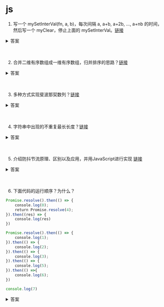 # js

1. 写一个 mySetInterVal(fn, a, b)，每次间隔 a, a+b, a+2b, ..., a+nb 的时间，然后写一个 myClear，停止上面的 mySetInterVal。[链接](https://github.com/lgwebdream/FE-Interview/issues/7)

<details>
<summary>答案</summary>

实现一

```js
function mySetInterVal (fn, a, b) {
    this.a = a;
    this.b = b;
    this.count = 0;
    this.timer = null;

    this.start = () => {
        this.timer = setTimeout(() => {
            console.log('运行')
            fn();
            this.count++;
            this.start();
        }, this.a + this.count * this.b)
    };

    this.clear = () => {
        clearTimeout(this.timer);
        this.count = 0;
        console.log('结束')
    }
}

let t = new mySetInterVal(() => {}, 1000, 1000);
t.start();

setTimeout(() => {
    t.clear();
}, 20000);
```

实现二

```js
function mySetInterVal (fn, a, b) {
    let timer = null;

    const loop = (time) => {
        timer = setTimeout(() => {
            console.log('运行')
            fn()
            loop(time + b);
        }, time);
    }
    loop(a);

    return () => {
        clearTimeout(timer);
        console.log('结束')
    }
}

let clear = mySetInterVal(() => {}, 1000, 1000);

setTimeout(() => {
    clear();
}, 20000);
```
</details>
<br><br>


2. 合并二维有序数组成一维有序数组，归并排序的思路？[链接](https://github.com/lgwebdream/FE-Interview/issues/8)

<details>
<summary>答案</summary>

这个题目其实提出了两个问题，一个是数组的展平，一个是归并排序的实现。

解法一，利用 Generator 函数返回 Iterator 的特性，递归调用自己，然后使用扩展运算符将 Iterator 展开变成数组，归并排序直接使用标准实现就可以了。

```js
function mergeSort (arr) {
    const len = arr.length;

    if (len < 2) {
        return arr;
    }

    const middle = Math.floor(len / 2),
        left = arr.slice(0, middle),
        right = arr.slice(middle);

    return merge(mergeSort(left), mergeSort(right));
}

function merge (left, right) {
    const result = [];

    while (left.length && right.length) {
        if (left[0] <= right[0]) {
            result.push(left.shift());
        } else {
            result.push(right.shift());
        }
    }

    while (left.length) {
        result.push(left.shift());
    }

    while (right.length) {
        result.push(right.shift());
    }

    return result;
}

function* flat (arr) {
    if (Array.isArray(arr)) {
        for (let i = 0; i < arr.length; i++) {
            yield* flat(arr[i]);
        }
    } else {
        yield arr;
    }
}

function mergeSortFlatten () {
    return mergeSort([...flat([...arguments])]);
}

let arr1 = [[1,2,3],[4,5,6],[7,8,9],[1,2,3],[4,5,6]];
let arr2 = [[1,4,6],[7,8,10],[2,6,9],[3,7,13],[1,5,12]];

mergeSortFlatten (arr1, arr2);
// [1, 1, 1, 1, 2, 2, 2, 3, 3, 3, 4, 4, 4, 5, 5, 5, 6, 6, 6, 6, 7, 7, 7, 8, 8, 9, 9, 10, 12, 13]
```

解法二，直接使用现成的方法，但是这样没有实现归并排序。

```js
function mergeSortFlatten (...arr) {
    return arr.flat(Infinity).sort((a, b) => a - b )
}

let arr1 = [[1,2,3],[4,5,6],[7,8,9],[1,2,3],[4,5,6]];
let arr2 = [[1,4,6],[7,8,10],[2,6,9],[3,7,13],[1,5,12]];

mergeSortFlatten (arr1, arr2);
// [1, 1, 1, 1, 2, 2, 2, 3, 3, 3, 4, 4, 4, 5, 5, 5, 6, 6, 6, 6, 7, 7, 7, 8, 8, 9, 9, 10, 12, 13]
```
</details>
<br><br>


3. 多种方式实现斐波那契数列？[链接](https://github.com/lgwebdream/FE-Interview/issues/9)

<details>
<summary>答案</summary>

实现一

```js
function fib (n) {
    if (n < 0) throw new Error('输入的数字不能小于0');
    if (n === 2) {
        return 1;
    }
    if (n === 1) {
        return 0;
    }
    return fib(n - 1) + fib(n - 2);
}
```

实现二

```js
function fib (n) {
    if (n < 0) throw new Error('输入的数字不能小于0');
    if (n === 2) {
        return 1;
    }
    if (n === 1) {
        return 0;
    }
    function _fib (n, a, b) {
        if (n === 1) return a;
        return _fib(n - 1, b, a + b);
    }
    return _fib(n, 0, 1);
}

```

实现三

```js
function fibonacci (n) {
    if (n === 2) {
        return 1;
    }
    if (n === 1) {
        return 0;
    }
    const r = [0, 1]
    let i = n - 2;
    while (i--) {
        r.push(r[r.length - 1] + r[r.length - 2]);
    }
    return r[n - 1];
}
fibonacci(10)
// 34
```

实现四

```js
function* fib () {
    let [prev, curr] = [0, 1];
    yield prev;
    for (;;) {
        yield curr;
        [prev, curr] = [curr, prev + curr];
    }
}

for (let n of fib()) {
    if (n > 1000) break;
    console.log(n);
}
// 0 1 1 2 3 5 8 13 21 34 55 89 144 233 377 610 987
```

</details>
<br><br>

4. 字符串中出现的不重复最长长度？[链接](https://github.com/lgwebdream/FE-Interview/issues/10)

<details>
<summary>答案</summary>

实现一

```js
//循环字符串，没有重复的就存下每次的字符的位置和字符自身，按顺序排列，有重复的就重置循环变量从索引低的重复字符处后一位重新开始循环，缺点，循环次数过多

function lengthOfLongestSubstring (str) {
    if (str.length <= 1) {
        return str.length;
    }
    let t = [];
    let i = 0
    while (i < str.length) {
        let has = t.findIndex(item => item.char === str[i]);
        if (has >= 0) {
            i = t[has].pos;
            t = [];
        } else {
            t.push({
                char: str[i],
                pos: i
            });
        }
        i++;
    }
    
    return t.length;
}

// 优化一下
function lengthOfLongestSubstring (str) {
    let t = {};
    let res = 0;
    let j = 0;

    for (let i = 0; i < str.length; i++) {
        if (t[str[i]]) {
            j = t[str[i]];
        }
        res = i - j;
        t[str[i]] = i;
    }
    return res;
}
```

实现二

```js
//把字符串变成字符数组，reduce遍历数组，累计值就是最新的最长无重复字符的子字符串

function lengthOfLongestSubstring (s) {
    const arr = [...s]
    let res = 1;
    let result = arr.reduce((total, cur, i, arr) => {
        if (i == 0) {
            return cur;
        } else {
            if (total.indexOf(cur) < 0) {
                return total + cur
            } else if (res < total.length) {
                res = total.length
                return total.slice(total.indexOf(cur) + 1, total.length) + cur
            } else {
                return total.slice(total.indexOf(cur) + 1, total.length) + cur
            }
        }
    }, "")
    if (res < result.length) {
        res = result.length
    }

    return res
}
```

实现三

```js
// map 存下不重复字符的位置，i是不重复子串的起始位置，如果有重复字符就重置i，j - i 是不重复子串的长度

function lengthOfLongestSubstring (s) {
    let map = new Map();
    let i = -1
    let res = 0
    for (let j = 0; j < s.length; j++) {
        if (map.has(s[j])) {
            i = Math.max(i, map.get(s[j]))
        }
        res = Math.max(res, j - i)
        map.set(s[j], j)
    }
    return res
}

console.log(lengthOfLongestSubstring("loddktdji"))
console.log(lengthOfLongestSubstring("dvdf"))
console.log(lengthOfLongestSubstring("adfafwefffdasdcx"))
```
</details>
<br><br>

5. 介绍防抖节流原理、区别以及应用，并用JavaScript进行实现 [链接](https://github.com/lgwebdream/FE-Interview/issues/15)

<details>
<summary>答案</summary>

1. 防抖 debounce

解释：防抖就是将单位时间内的多次函数调用合并成一次，推迟到单位时间之后触发，或者在等待单位时间之前就立即触发。

实现思路：用一个变量存下定时器，每次函数被触发的时候都会重置定时器重新计时，这样直到不再触发函数，定时器才能正常被执行然后调用目标函数。

使用场景：

* 输入框监听输入事件或者按键抬起事件，会被频繁触发，防抖后只在停止输入了才去触发函数做搜索或者其他操作
* 防止多次点击按钮提交请求

实现一：

```js
function debounce (fn, wait) {
    let timer;
    return function () {
        const context = this;
        const args = arguments;
        clearTimeout(timer);
        timer = setTimeout(() => {
            fn.apply(context, args)
        }, wait);
    }
}
```

实现二：

```js
function debounce (func, wait, immediate) { // 有时希望立刻执行函数，然后等到停止触发 n 秒后，才可以重新触发执行。
  let timeout;
  return function () {
    const context = this;
    const args = arguments;
    if (timeout) clearTimeout(timeout);
    if (immediate) {
      const callNow = !timeout;
      timeout = setTimeout(function () {
        timeout = null;
      }, wait)
      if (callNow) func.apply(context, args)
    } else {
      timeout = setTimeout(function () {
        func.apply(context, args)
      }, wait);
    }
  }
}
```

实现三：

```js
// func函数可能会有返回值，所以需要返回函数结果，但是当 immediate 为 false 的时候，因为使用了 setTimeout ，我们将 func.apply(context, args) 的返回值赋给变量，最后再 return 的时候，值将会一直是 undefined，所以只在 immediate 为 true 的时候返回函数的执行结果。
function debounce (func, wait, immediate) {
  let timeout, result;
  return function () {
    const context = this;
    const args = arguments;
    if (timeout) clearTimeout(timeout);
    if (immediate) {
      const callNow = !timeout;
      timeout = setTimeout(function () {
        timeout = null;
      }, wait)
      if (callNow) result = func.apply(context, args)
    }
    else {
      timeout = setTimeout(function () {
        func.apply(context, args)
      }, wait);
    }
    return result;
  }
}
```

2. 节流 throttle

解释：规定在单位时间内只能触发一次函数。

使用场景：

* 窗口改变大小，resize 事件
* 拖拽滚动条，scroll 事件
* 拖拽 html 元素

实现一：

```js
function throttle(func, wait) {
  let timeout;
  return function () {
    const context = this;
    const args = arguments;
    if (!timeout) {
      timeout = setTimeout(function () {
        timeout = null;
        func.apply(context, args)
      }, wait)
    }

  }
}
```

实现二：

```js
function throttle(func, wait) {
  let context, args;
  let previous = 0;

  return function () {
    let now = +new Date();
    context = this;
    args = arguments;
    if (now - previous > wait) {
      func.apply(context, args);
      previous = now;
    }
  }
}
```

</details>
<br><br>

6. 下面代码的运行顺序？为什么？

```js
Promise.resolve().then(() => {
    console.log(0);
    return Promise.resolve(4);
}).then((res) => {
    console.log(res)
})

Promise.resolve().then(() => {
    console.log(1);
}).then(() => {
    console.log(2);
}).then(() => {
    console.log(3);
}).then(() => {
    console.log(5);
}).then(() =>{
    console.log(6);
})

console.log(7)
```

<details>
<summary>答案</summary>

```js
// p0
Promise.resolve().then(() => { // p0.then1
    console.log(0);
    return Promise.resolve(4); // p0.p1
}).then((res) => { // p0.then2
    console.log(res)
})

// p1
Promise.resolve().then(() => { // p1.then1
    console.log(1);
}).then(() => { // p1.then2
    console.log(2);
}).then(() => { // p1.then3
    console.log(3);
}).then(() => { // p1.then4
    console.log(5);
}).then(() =>{ // p1.then5
    console.log(6);
})

console.log(7)
```

7 0 1 2 3 4 5 6

* 执行到这里，

```js
// p0
Promise.resolve().then(() => { // p0.then1
```
Promise.resolve() 返回一个状态为 fulfilled 状态的 promise，然后将 p0.then1 的回调其放入微任务队列里排队

* 然后执行到第二个：

```js
// p1
Promise.resolve().then(() => { // p1.then1
```

同样，Promise.resolve() 返回一个状态为 fulfilled 状态的 promise，然后将 p1.then1 其放入微任务队列里排队

* 然后执行 console.log(7)，打印出 7

* 然后没有代码了，开始执行微任务队列里等待的任务。

这时候队列是这样的：

```
                                      microTask queue

                 ─────────────────────────────────────────────────────────────

                  ┌─────────┐ ┌──────────┐
start ─────►      │ p1.then1│ │ p0.then1 │                                      end ────────►
                  │         │ │          │
                  └─────────┘ └──────────┘

                 ─────────────────────────────────────────────────────────────

                                ──────────────────────►
```

于是从队尾取出  p0.then1 执行，p0.then1 里的回调函数被执行：

```js
() => {
    console.log(0);
    return Promise.resolve(4);// p0.p1
}
```

这时候打印出 0，然后有一个返回值，又是一个立即 resolve 的 promise。

`如果 then 中的回调函数返回一个已经是接受状态的 Promise，那么 then 返回的 Promise 也会成为接受状态，并且将那个 Promise 的接受状态的回调函数的参数值作为该被返回的Promise的接受状态回调函数的参数值。`

这时候浏览器会创建一个 PromiseResolveThenableJob 去处理这个 Promise 实例，这是一个微任务。等到下次循环到来这个微任务会执行，也就是PromiseResolveThenableJob 执行中的时候，因为 p0.p1 是 fulfilled状态，所以会注册一个它的 .then() 回调，又等一次循环到这个 p0.p1.then 回调执行后，才会注册到下面的这个 p0.then2 回调, 于是就被推迟了两个时序。

这时候 p0.p1 被放入微任务队列中。

```js
                                      microTask queue

                 ─────────────────────────────────────────────────────────────

                  ┌─────────────────────────┐  ┌──────────┐
start ─────►      │ p0.p1                   │  │ p1.then1 │                     end ────────►
                  │PromiseResolveThenableJob│  │          │
                  └─────────────────────────┘  └──────────┘

                 ─────────────────────────────────────────────────────────────

                                ──────────────────────►
```

* 然后取出 p1.then1 执行

```js
() => { // p1.then1
    console.log(1);
}
```

打印出 1 。

`如果 then 中的回调函数没有返回任何值，那么 then 返回的 Promise 将会成为 fulfilled 状态，并且该接受状态的回调函数的参数值为 undefined。`

所以说 p1.then1 执行完后，返回新的立即 fulfilled 的 promise，进入微任务队列。

```js
                                      microTask queue

                 ─────────────────────────────────────────────────────────────

                   ┌──────────┐   ┌─────────────────────────┐
start ─────►       │ p1.then2 │   │ p0.p1                   │                   end ────────►
                   │          │   │PromiseResolveThenableJob│
                   └──────────┘   └─────────────────────────┘

                 ─────────────────────────────────────────────────────────────

                                ──────────────────────►
```

* 取出 p0.p1 ，也就是 Promise.resolve(4) 返回的 fulfilled 的 promise 对象，它的 PromiseResolveThenableJob 执行的时候为其注册一个 then 回调，放入微任务中

```js
                                      microTask queue

                 ─────────────────────────────────────────────────────────────

                  ┌─────────────────────────┐ ┌──────────┐
start ─────►      │ p0.p1.then              │ │ p1.then2 │                      end ────────►
                  │PromiseResolveThenableJob│ │          │
                  └─────────────────────────┘ └──────────┘

                 ─────────────────────────────────────────────────────────────

                                ──────────────────────►
```

* 然后取出 p1.then2 执行

```js
() => { // p1.then2
    console.log(2);
}
```

打印 2。

p1.then2 执行完后，返回新的立即 fulfilled 的 promise，进入微任务队列。

```js
                                      microTask queue

                 ─────────────────────────────────────────────────────────────

                   ┌──────────┐   ┌─────────────────────────┐
start ─────►       │ p1.then3 │   │ p0.p1.then              │                   end ────────►
                   │          │   │PromiseResolveThenableJob│
                   └──────────┘   └─────────────────────────┘

                 ─────────────────────────────────────────────────────────────

                                ──────────────────────►
```

* 取出为 p0.p1 注册的 then 回调执行，这时候 PromiseResolveThenableJob 执行结束，p0.then1 返回新的立即 fulfilled 的 promise，进入微任务队列。

```js
                                      microTask queue

                 ─────────────────────────────────────────────────────────────

                   ┌─────────────┐ ┌──────────────┐
start ─────►       │p0.then2     │ │p1.then3      │                             end ────────►
                   │             │ │              │
                   └─────────────┘ └──────────────┘

                 ─────────────────────────────────────────────────────────────

                                ──────────────────────►
```

* 取出 p1.then3 执行回调

```js
() => { // p1.then3
    console.log(3);
}
```

打印 3。

p1.then3 执行完后，返回新的立即 fulfilled 的 promise，进入微任务队列。

```js
                                      microTask queue

                 ─────────────────────────────────────────────────────────────

                   ┌─────────────┐ ┌──────────────┐
start ─────►       │p1.then4     │ │p0.then2      │                             end ────────►
                   │             │ │              │
                   └─────────────┘ └──────────────┘

                 ─────────────────────────────────────────────────────────────

                                ──────────────────────►
```

* 取出 p0.then2 回调执行

```js
(res) => { // p0.then2
    console.log(res)
}
```

打印 4。

* 然后取出 p1.then4 执行打印 5，然后 p1.then5 进入微任务然后执行，打印6。这样这个流程就结束了

```js
                                      microTask queue

                 ─────────────────────────────────────────────────────────────

                   ┌─────────────┐ ┌──────────────┐
start ─────►       │p1.then5     │ │p1.then4      │                             end ────────►
                   │             │ │              │
                   └─────────────┘ └──────────────┘

                 ─────────────────────────────────────────────────────────────

                                ──────────────────────►
```
</details>
<br><br>